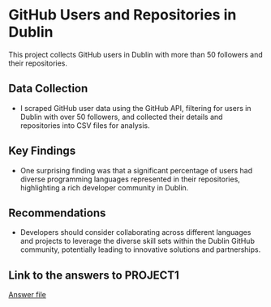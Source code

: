 # GitHub Users and Repositories in Dublin

This project collects GitHub users in Dublin with more than 50 followers and their repositories.

## Data Collection

- I scraped GitHub user data using the GitHub API, filtering for users in Dublin with over 50 followers, and collected their details and repositories into CSV files for analysis.

## Key Findings

- One surprising finding was that a significant percentage of users had diverse programming languages represented in their repositories, highlighting a rich developer community in Dublin.

## Recommendations

- Developers should consider collaborating across different languages and projects to leverage the diverse skill sets within the Dublin GitHub community, potentially leading to innovative solutions and partnerships.
    
## Link to the answers to PROJECT1

[ Answer file ](DUBLIN50.docx)
